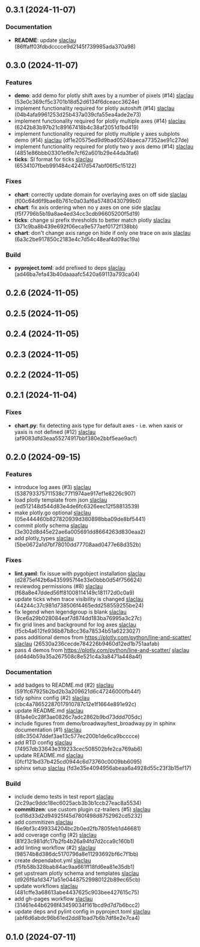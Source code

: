 ## 0.3.1 (2024-11-07)

### Documentation

- **README**: update [slaclau](seb.laclau@gmail.com) (86ffaff03fdbdcccce9d2145f739985ada370a98)

## 0.3.0 (2024-11-07)

### Features

- **demo**: add demo for plotly shift axes by a number of pixels (#14) [slaclau](seb.laclau@gmail.com) (53e0c369cf5c3701b18d52d6134f6dceacc3624e)
- implement functionality required for plotly autoshift (#14) [slaclau](seb.laclau@gmail.com) (04b4afa9961253d25b437a039cfa55ea4ade2e73)
- implement functionality required for plotly multiple axes (#14) [slaclau](seb.laclau@gmail.com) (6242b83b97b21c89167418b4c38af2051d1bd419)
- implement functionality required for plotly multiple y axes subplots demo (#14) [slaclau](seb.laclau@gmail.com) (df1e20575ed9d9bad0524baeca77352ae91c27de)
- implement functionality required for plotly two y axis demo (#14) [slaclau](seb.laclau@gmail.com) (4851e86bbb03301e6fe7cf62a601b29e44da3fa6)
- **ticks**: SI format for ticks [slaclau](seb.laclau@gmail.com) (6534107fbeb991484c42417d547abf06f5c15122)

### Fixes

- **chart**: correctly update domain for overlaying axes on off side [slaclau](seb.laclau@gmail.com) (f00c64d6f9bae8b761c0a03af6a57480430799b0)
- **chart**: fix axis ordering when no y axes on one side [slaclau](seb.laclau@gmail.com) (f5f7796b5b19a8ae4ed34cc3cdb96605200f5d19)
- **ticks**: change si prefix thresholds to better match plotly [slaclau](seb.laclau@gmail.com) (371c9ba8b439e692f06eca9e577aef0172f138bb)
- **chart**: don't change axis range on hide if only one trace on axis [slaclau](seb.laclau@gmail.com) (6a3c2be917850c2183e4c7d54c48eaf4d09ac19a)

### Build

- **pyproject.toml**: add prefixed to deps [slaclau](seb.laclau@gmail.com) (ad46ba7efa43b40daaaafc5420a69113a793ca04)

## 0.2.6 (2024-11-05)

## 0.2.5 (2024-11-05)

## 0.2.4 (2024-11-05)

## 0.2.3 (2024-11-05)

## 0.2.2 (2024-11-05)

## 0.2.1 (2024-11-04)

### Fixes

- **chart.py**: fix detecting axis type for default axes - i.e. when xaxis or yaxis is not defined (#12) [slaclau](77557628+slaclau@users.noreply.github.com) (af9083dfd3eaa55274917bbf380e2bbf5eae9acf)

## 0.2.0 (2024-09-15)

### Features

- introduce log axes (#3) [slaclau](77557628+slaclau@users.noreply.github.com) (538793375711538c77f1974ae917ef1e8226c907)
- load plotly template from json [slaclau](seb.laclau@gmail.com) (ed512148d544d83e4de6fc6326eec12f58813539)
- make plotly.go optional [slaclau](seb.laclau@gmail.com) (05e444460b827820939d380898bba09de8bf5441)
- commit plotly schema [slaclau](seb.laclau@gmail.com) (3e302d8d45e22ae6a005691dd8664263d830eaa2)
- add plotly_types [slaclau](seb.laclau@gmail.com) (5be0672a1d7bf78010dd77708aad0477e68d352b)

### Fixes

- **lint.yaml**: fix issue with pygobject installation [slaclau](seb.laclau@gmail.com) (d2875ef42b6a4359957f4e33e0bbb0d54f756624)
- reviewdog permissions (#8) [slaclau](77557628+slaclau@users.noreply.github.com) (f68a8e47dded56ff81008114149c181172d0c0a9)
- update ticks when trace visibility is changed [slaclau](seb.laclau@gmail.com) (44244c37c981d738506f4465edd258559255be24)
- fix legend when legendgroup is blank [slaclau](seb.laclau@gmail.com) (9ce6a29b028084eaf7d874dd183ba76995a3c27c)
- fix grid lines and background for log axes [slaclau](seb.laclau@gmail.com) (f5cb4a612fe936b87b8cc36a78534b51a6223027)
- pass additional demos from https://plotly.com/python/line-and-scatter/ [slaclau](seb.laclau@gmail.com) (26530a236cecde784226b9460d12ed1b751aafab)
- pass 4 demos from https://plotly.com/python/line-and-scatter/ [slaclau](seb.laclau@gmail.com) (dd4d4b59a35a267508c8e521c4a3a8471a448a4f)

### Documentation

- add badges to README.md (#2) [slaclau](seb.laclau@gmail.com) (591fc67925b2bd2b3a209621d6c47246000fb44f)
- tidy sphinx config (#2) [slaclau](seb.laclau@gmail.com) (cbc4a78652287017910787c12e1f1664e891e92c)
- update README.md [slaclau](77557628+slaclau@users.noreply.github.com) (81a4e0c28f3ae0826c7adc2862b9bd73ddd705dc)
- include figures from demo/broadway/test_broadway.py in sphinx documentation (#1) [slaclau](77557628+slaclau@users.noreply.github.com) (d8c35047ddef3ae13c577ec200b1de6ca9bcccce)
- add RTD config [slaclau](77557628+slaclau@users.noreply.github.com) (74957db33643e319233cec508502bfe2ca769ab6)
- update README.md [slaclau](77557628+slaclau@users.noreply.github.com) (0fcf121bd37b425cd0944c6d73760c0009bb6095)
- sphinx setup [slaclau](seb.laclau@gmail.com) (fd3e35e4094956abeaa6a4928d55c23f3b15ef17)

### Build

- include demo tests in test report [slaclau](seb.laclau@gmail.com) (2c29ac9ddc18ec6025acb3b3b1ccb27eac8a5534)
- **commitizen**: use custom plugin cz-trailers (#5) [slaclau](seb.laclau@gmail.com) (cd18d33d2d94925f45d780f498d8752962cd5232)
- add commitizen [slaclau](77557628+slaclau@users.noreply.github.com) (6e9bf3c499334204bc2b0ed2fb7805feb1d46681)
- add coverage config (#2) [slaclau](seb.laclau@gmail.com) (81f23c981dfc17b2fb4b26a94fd7d2cca9c160b1)
- add linting workflow (#2) [slaclau](seb.laclau@gmail.com) (98574b8d386dc5170796a8e11293692bf6c7f1bb)
- create dependabot.yml [slaclau](77557628+slaclau@users.noreply.github.com) (f5fb58b328bab84ac9aa661ff18fd6ea81e35db1)
- get upstream plotly schema and templates [slaclau](77557628+slaclau@users.noreply.github.com) (d926f6a1d3471a51e04487529980122b89ec65cb)
- update workflows [slaclau](seb.laclau@gmail.com) (481cffe3a68613abe4437625c903bee427615c75)
- add gh-pages workflow [slaclau](seb.laclau@gmail.com) (31461e44b6298f43459034f161bcd9d7d7b6bcc2)
- update deps and pylint config in pyproject.toml [slaclau](seb.laclau@gmail.com) (abf6d6abdc96b61ed2dd81bad7b6b7df8e2e7ca4)

## 0.1.0 (2024-07-11)
